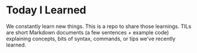 # Today I Learned

We constantly learn new things. This is a repo to share those learnings. TILs are short Markdown documents (a few sentences + example code) explaining concepts, bits of syntax, commands, or tips we've recently learned.
<!-- 
For new TILs, watch this repo or follow `@my-github-account` on Twitter.

If you like this repo, you might also like `my-github-account`'s programming exercises and videos. -->

<!-- License
© 2015 thoughtbot, inc. Distributed under the Creative Commons Attribution License.

Names and logos for thoughtbot are trademarks of thoughtbot, inc. -->

<!-- 
ref
[GithubでTILというリポジトリが流行りつつあるのかもしれない - 生涯未熟](https://syossan.hateblo.jp/entry/2016/02/16/144305)
[Githubのリポジトリ「TIL」を使って小さなアウトプットを習慣化する - Qiita](https://qiita.com/nemui_/items/239335b4ed0c3c797add#:~:text=TIL%E3%81%A8%E3%81%AF,%E3%81%A6%E3%81%84%E3%81%8F%E3%81%A8%E3%81%84%E3%81%86%E3%82%82%E3%81%AE%E3%81%A7%E3%81%99%E3%80%82)
[Githubのリポジトリ「TIL」を作って今日学んだ知識をアウトプットしよう : ビジネスとIT活用に役立つ情報](https://www.asobou.co.jp/blog/web/github-til)
[結局Githubに学習履歴を統一した方が諸々良かった](https://zenn.dev/bun913/articles/study-history-on-github)
[textlintを使っている企業の事例・ルールをまとめてみた](https://zenn.dev/kgsi/articles/a88273d293abe07c5acb)

拡張機能の使い方
Highlight
> [【VS Code＋Markdown】執筆をラクにするオススメ拡張機能10選 - DOT ENGINEER BLOG](https://dotengineerblog.net/vscode-extensions-markdown-writing/#Highlight)
Japanese Word Handler
> [Japanese Word Handler - Visual Studio Marketplace](https://marketplace.visualstudio.com/items?itemName=sgryjp.japanese-word-handler)
Markdown All in One
> [VS CodeでMarkdownを書くために便利な拡張機能Markdown All in One](https://tonari-it.com/vscode-markdonw-all-in-one/#toc7)
Markdown Preview Github Styling
> [Markdown Preview Github Styling - Visual Studio Marketplace](https://marketplace.visualstudio.com/items?itemName=bierner.markdown-preview-github-styles)
> [Markdown editing with Visual Studio Code](https://code.visualstudio.com/Docs/languages/markdown#_markdown-preview)
Markdown Shortcuts
> [Markdown Shortcuts - Visual Studio Marketplace](https://marketplace.visualstudio.com/items?itemName=mdickin.markdown-shortcuts)
Paste Image
> [【VS Code＋Markdown】執筆をラクにするオススメ拡張機能10選 - DOT ENGINEER BLOG](https://dotengineerblog.net/vscode-extensions-markdown-writing/#Paste_Image)
vscode-textlint
[【VS Code＋Markdown】執筆をラクにするオススメ拡張機能10選 - DOT ENGINEER BLOG](https://dotengineerblog.net/vscode-extensions-markdown-writing/#vscode-textlint)
 -->
